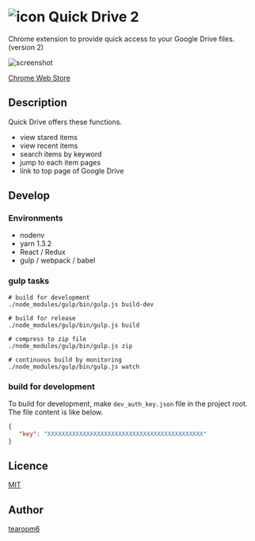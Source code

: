 # ![icon](./src/img/icon128.png) Quick Drive 2

Chrome extension to provide quick access to your Google Drive files. (version 2)

![screenshot](./screenshot.png)

[Chrome Web Store](https://chrome.google.com/webstore/detail/quick-drive/aijfbconiilhjgfljolkoiaockgenpgn?utm_source=chrome-ntp-icon)


## Description

Quick Drive offers these functions.

- view stared items
- view recent items
- search items by keyword
- jump to each item pages
- link to top page of Google Drive


## Develop

### Environments

- nodenv
- yarn 1.3.2
- React / Redux
- gulp / webpack / babel

### gulp tasks

```Shell
# build for development
./node_modules/gulp/bin/gulp.js build-dev

# build for release
./node_modules/gulp/bin/gulp.js build

# compress to zip file
./node_modules/gulp/bin/gulp.js zip

# continuous build by monitoring
./node_modules/gulp/bin/gulp.js watch
```

### build for development

To build for development, make `dev_auth_key.json` file in
the project root. The file content is like below.

```JSON
{
   "key": "XXXXXXXXXXXXXXXXXXXXXXXXXXXXXXXXXXXXXXXXXXXX"
}
```


## Licence

[MIT](https://github.com/tearoom6/QuickDrive/blob/master/LICENSE)

## Author

[tearoom6](https://github.com/tearoom6)
